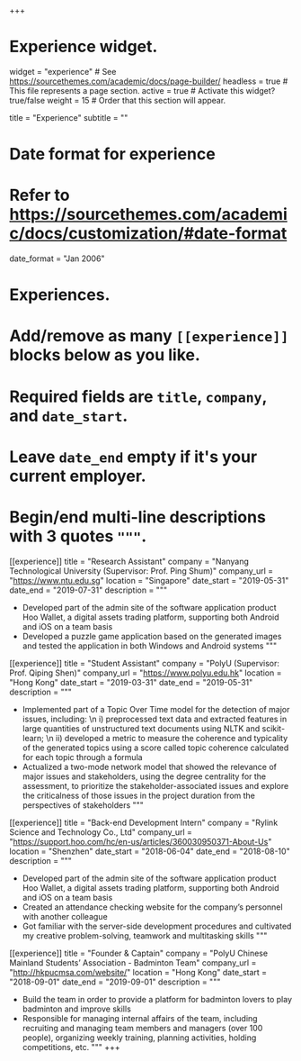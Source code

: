 +++
# Experience widget.
widget = "experience"  # See https://sourcethemes.com/academic/docs/page-builder/
headless = true  # This file represents a page section.
active = true  # Activate this widget? true/false
weight = 15  # Order that this section will appear.

title = "Experience"
subtitle = ""

# Date format for experience
#   Refer to https://sourcethemes.com/academic/docs/customization/#date-format
date_format = "Jan 2006"

# Experiences.
#   Add/remove as many `[[experience]]` blocks below as you like.
#   Required fields are `title`, `company`, and `date_start`.
#   Leave `date_end` empty if it's your current employer.
#   Begin/end multi-line descriptions with 3 quotes `"""`.
[[experience]]
  title = "Research Assistant"
  company = "Nanyang Technological University (Supervisor: Prof. Ping Shum)"
  company_url = "https://www.ntu.edu.sg"
  location = "Singapore"
  date_start = "2019-05-31"
  date_end = "2019-07-31"
  description = """
  * Developed part of the admin site of the software application product Hoo Wallet, a digital assets trading platform, supporting both Android and iOS on a team basis
  * Developed a puzzle game application based on the generated images and tested the application in both Windows and Android systems
  """

[[experience]]
  title = "Student Assistant"
  company = "PolyU (Supervisor: Prof. Qiping Shen)"
  company_url = "https://www.polyu.edu.hk"
  location = "Hong Kong"
  date_start = "2019-03-31"
  date_end = "2019-05-31"
  description = """ 
  * Implemented part of a Topic Over Time model for the detection of major issues, including: \n
  i) preprocessed text data and extracted features in large quantities of unstructured text documents using NLTK and scikit-learn; \n
  ii) developed a metric to measure the coherence and typicality of the generated topics using a score called topic coherence calculated for each topic through a formula
  * Actualized a two-mode network model that showed the relevance of major issues and stakeholders, using the degree centrality for the assessment, to prioritize the stakeholder-associated issues and explore the criticalness of those issues in the project duration from the perspectives of stakeholders
  """
  
[[experience]]
  title = "Back-end Development Intern"
  company = "Rylink Science and Technology Co., Ltd"
  company_url = "https://support.hoo.com/hc/en-us/articles/360030950371-About-Us"
  location = "Shenzhen"
  date_start = "2018-06-04"
  date_end = "2018-08-10"
  description = """ 
  * Developed part of the admin site of the software application product Hoo Wallet, a digital assets trading platform, supporting both Android and iOS on a team basis
  * Created an attendance checking website for the company’s personnel with another colleague
  * Got familiar with the server-side development procedures and cultivated my creative problem-solving, teamwork and multitasking skills
  """
  
[[experience]]
  title = "Founder & Captain"
  company = "PolyU Chinese Mainland Students’ Association - Badminton Team"
  company_url = "http://hkpucmsa.com/website/"
  location = "Hong Kong"
  date_start = "2018-09-01"
  date_end = "2019-09-01"
  description = """ 
  * Build the team in order to provide a platform for badminton lovers to play badminton and improve skills
  * Responsible for managing internal affairs of the team, including recruiting and managing team members and managers (over 100 people), organizing weekly training, planning activities, holding competitions, etc. 
  """
+++
